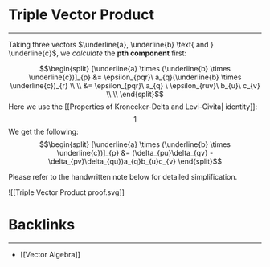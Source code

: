 # Triple Vector Product
---

Taking three vectors $\underline{a}, \underline{b} \text{ and } \underline{c}$, we *calculate* the **pth component** first:

$$\begin{split}
[\underline{a} \times (\underline{b} \times \underline{c})]_{p} &= \epsilon_{pqr}\ a_{q}(\underline{b} \times \underline{c})_{r} \\ \\
&= \epsilon_{pqr}\ a_{q} \ \epsilon_{ruv}\ b_{u}\ c_{v} \\ \\  
\end{split}$$
Here we use the [[Properties of Kronecker-Delta and Levi-Civita| identity]]:
$$1$$We get the following:
$$\begin{split}
[\underline{a} \times (\underline{b} \times \underline{c})]_{p} &= (\delta_{pu}\delta_{qv} - \delta_{pv}\delta_{qu})a_{q}b_{u}c_{v} \end{split}$$

Please refer to the handwritten note below for detailed simplification.

![[Triple Vector Product proof.svg]]

# Backlinks
---
- [[Vector Algebra]]